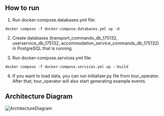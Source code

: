 ## How to run  

1. Run docker-compose.databases.yml file:
```
docker compose -f docker-compose.databases.yml up -d
```

2. Create databases (transport_commands_db_175132, userservice_db_175132, accommodation_service_commands_db_175132) in 
   PostgreSQL that is running.
   
3. Run docker-compose.services.yml file:
```
docker compose -f docker-compose.services.yml up --build
```

4. If you want to load data, you can run initializer.py file from tour_operator. After that, tour_operator will also 
   start generating example events.

## Architecture Diagram

![ArchitectureDiagram](https://github.com/Winetq/research-project/assets/62242952/03ab21e2-25f8-494c-8fb3-f4e945871cf7)
